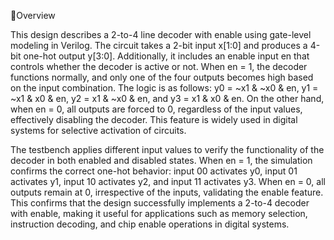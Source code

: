 📌Overview

This design describes a 2-to-4 line decoder with enable using gate-level modeling in Verilog. The circuit takes a 2-bit input x[1:0] and produces a 4-bit one-hot output y[3:0]. Additionally, it includes an enable input en that controls whether the decoder is active or not. When en = 1, the decoder functions normally, and only one of the four outputs becomes high based on the input combination. The logic is as follows: y0 = ~x1 & ~x0 & en, y1 = ~x1 & x0 & en, y2 = x1 & ~x0 & en, and y3 = x1 & x0 & en. On the other hand, when en = 0, all outputs are forced to 0, regardless of the input values, effectively disabling the decoder. This feature is widely used in digital systems for selective activation of circuits.

The testbench applies different input values to verify the functionality of the decoder in both enabled and disabled states. When en = 1, the simulation confirms the correct one-hot behavior: input 00 activates y0, input 01 activates y1, input 10 activates y2, and input 11 activates y3. When en = 0, all outputs remain at 0, irrespective of the inputs, validating the enable feature. This confirms that the design successfully implements a 2-to-4 decoder with enable, making it useful for applications such as memory selection, instruction decoding, and chip enable operations in digital systems.
